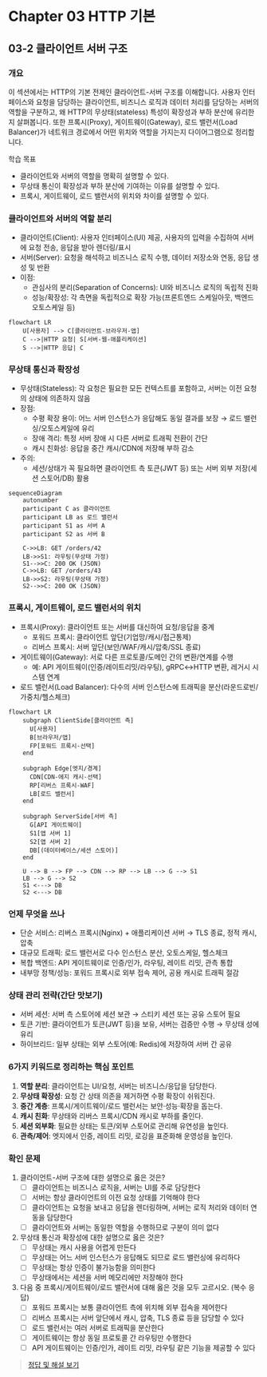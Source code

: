 # Chapter 03 HTTP 기본

## 03-2 클라이언트 서버 구조

### 개요
이 섹션에서는 HTTP의 기본 전제인 클라이언트-서버 구조를 이해합니다. 사용자 인터페이스와 요청을 담당하는 클라이언트, 비즈니스 로직과 데이터 처리를 담당하는 서버의 역할을 구분하고, 왜 HTTP의 무상태(stateless) 특성이 확장성과 부하 분산에 유리한지 살펴봅니다. 또한 프록시(Proxy), 게이트웨이(Gateway), 로드 밸런서(Load Balancer)가 네트워크 경로에서 어떤 위치와 역할을 가지는지 다이어그램으로 정리합니다.

학습 목표
- 클라이언트와 서버의 역할을 명확히 설명할 수 있다.
- 무상태 통신이 확장성과 부하 분산에 기여하는 이유를 설명할 수 있다.
- 프록시, 게이트웨이, 로드 밸런서의 위치와 차이를 설명할 수 있다.

### 클라이언트와 서버의 역할 분리
- 클라이언트(Client): 사용자 인터페이스(UI) 제공, 사용자의 입력을 수집하여 서버에 요청 전송, 응답을 받아 렌더링/표시
- 서버(Server): 요청을 해석하고 비즈니스 로직 수행, 데이터 저장소와 연동, 응답 생성 및 반환
- 이점:
  - 관심사의 분리(Separation of Concerns): UI와 비즈니스 로직의 독립적 진화
  - 성능/확장성: 각 측면을 독립적으로 확장 가능(프론트엔드 스케일아웃, 백엔드 오토스케일 등)

```mermaid
flowchart LR
    U[사용자] --> C[클라이언트-브라우저-앱]
    C -->|HTTP 요청| S[서버-웹-애플리케이션]
    S -->|HTTP 응답| C
```

### 무상태 통신과 확장성
- 무상태(Stateless): 각 요청은 필요한 모든 컨텍스트를 포함하고, 서버는 이전 요청의 상태에 의존하지 않음
- 장점:
  - 수평 확장 용이: 어느 서버 인스턴스가 응답해도 동일 결과를 보장 → 로드 밸런싱/오토스케일에 유리
  - 장애 격리: 특정 서버 장애 시 다른 서버로 트래픽 전환이 간단
  - 캐시 친화성: 응답을 중간 캐시/CDN에 저장해 부하 감소
- 주의:
  - 세션/상태가 꼭 필요하면 클라이언트 측 토큰(JWT 등) 또는 서버 외부 저장(세션 스토어/DB) 활용

```mermaid
sequenceDiagram
    autonumber
    participant C as 클라이언트
    participant LB as 로드 밸런서
    participant S1 as 서버 A
    participant S2 as 서버 B

    C->>LB: GET /orders/42
    LB->>S1: 라우팅(무상태 가정)
    S1-->>C: 200 OK (JSON)
    C->>LB: GET /orders/43
    LB->>S2: 라우팅(무상태 가정)
    S2-->>C: 200 OK (JSON)
```

### 프록시, 게이트웨이, 로드 밸런서의 위치
- 프록시(Proxy): 클라이언트 또는 서버를 대신하여 요청/응답을 중계
  - 포워드 프록시: 클라이언트 앞단(기업망/캐시/접근통제)
  - 리버스 프록시: 서버 앞단(보안/WAF/캐시/압축/SSL 종료)
- 게이트웨이(Gateway): 서로 다른 프로토콜/도메인 간의 변환/연계를 수행
  - 예: API 게이트웨이(인증/레이트리밋/라우팅), gRPC↔HTTP 변환, 레거시 시스템 연계
- 로드 밸런서(Load Balancer): 다수의 서버 인스턴스에 트래픽을 분산(라운드로빈/가중치/헬스체크)

```mermaid
flowchart LR
    subgraph ClientSide[클라이언트 측]
      U[사용자]
      B[브라우저/앱]
      FP[포워드 프록시-선택]
    end

    subgraph Edge[엣지/경계]
      CDN[CDN-에지 캐시-선택]
      RP[리버스 프록시-WAF]
      LB[로드 밸런서]
    end

    subgraph ServerSide[서버 측]
      G[API 게이트웨이]
      S1[앱 서버 1]
      S2[앱 서버 2]
      DB[(데이터베이스/세션 스토어)]
    end

    U --> B --> FP --> CDN --> RP --> LB --> G --> S1
    LB --> G --> S2
    S1 <---> DB
    S2 <---> DB
```

### 언제 무엇을 쓰나
- 단순 서비스: 리버스 프록시(Nginx) + 애플리케이션 서버 → TLS 종료, 정적 캐시, 압축
- 대규모 트래픽: 로드 밸런서로 다수 인스턴스 분산, 오토스케일, 헬스체크
- 복합 백엔드: API 게이트웨이로 인증/인가, 라우팅, 레이트 리밋, 관측 통합
- 내부망 정책/성능: 포워드 프록시로 외부 접속 제어, 공용 캐시로 트래픽 절감

### 상태 관리 전략(간단 맛보기)
- 서버 세션: 서버 측 스토어에 세션 보관 → 스티키 세션 또는 공유 스토어 필요
- 토큰 기반: 클라이언트가 토큰(JWT 등)을 보유, 서버는 검증만 수행 → 무상태 성에 유리
- 하이브리드: 일부 상태는 외부 스토어(예: Redis)에 저장하여 서버 간 공유

### 6가지 키워드로 정리하는 핵심 포인트
1. **역할 분리**: 클라이언트는 UI/요청, 서버는 비즈니스/응답을 담당한다.
2. **무상태 확장성**: 요청 간 상태 의존을 제거하면 수평 확장이 쉬워진다.
3. **중간 계층**: 프록시/게이트웨이/로드 밸런서는 보안·성능·확장을 돕는다.
4. **캐시 친화**: 무상태와 리버스 프록시/CDN 캐시로 부하를 줄인다.
5. **세션 외부화**: 필요한 상태는 토큰/외부 스토어로 관리해 유연성을 높인다.
6. **관측/제어**: 엣지에서 인증, 레이트 리밋, 로깅을 표준화해 운영성을 높인다.

### 확인 문제
1. 클라이언트-서버 구조에 대한 설명으로 옳은 것은?
    - [ ] 클라이언트는 비즈니스 로직을, 서버는 UI를 주로 담당한다
    - [ ] 서버는 항상 클라이언트의 이전 요청 상태를 기억해야 한다
    - [ ] 클라이언트는 요청을 보내고 응답을 렌더링하며, 서버는 로직 처리와 데이터 연동을 담당한다
    - [ ] 클라이언트와 서버는 동일한 역할을 수행하므로 구분이 의미 없다

2. 무상태 통신과 확장성에 대한 설명으로 옳은 것은?
    - [ ] 무상태는 캐시 사용을 어렵게 만든다
    - [ ] 무상태는 어느 서버 인스턴스가 응답해도 되므로 로드 밸런싱에 유리하다
    - [ ] 무상태는 항상 인증이 불가능함을 의미한다
    - [ ] 무상태에서는 세션을 서버 메모리에만 저장해야 한다

3. 다음 중 프록시/게이트웨이/로드 밸런서에 대해 옳은 것을 모두 고르시오. (복수 응답)
    - [ ] 포워드 프록시는 보통 클라이언트 측에 위치해 외부 접속을 제어한다
    - [ ] 리버스 프록시는 서버 앞단에서 캐시, 압축, TLS 종료 등을 담당할 수 있다
    - [ ] 로드 밸런서는 여러 서버로 트래픽을 분산한다
    - [ ] 게이트웨이는 항상 동일 프로토콜 간 라우팅만 수행한다
    - [ ] API 게이트웨이는 인증/인가, 레이트 리밋, 라우팅 같은 기능을 제공할 수 있다

> [정답 및 해설 보기](../answers_and_explanations.md#ans-03-2-클라이언트-서버-구조)
